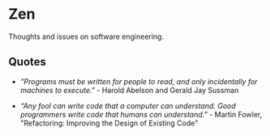 # Zen

Thoughts and issues on software engineering.

## Quotes

* *"Programs must be written for people to read, and only incidentally for machines to execute."* - Harold Abelson and Gerald Jay Sussman

* *“Any fool can write code that a computer can understand. Good programmers write code that humans can understand.”* - Martin Fowler, "Refactoring: Improving the Design of Existing Code"

